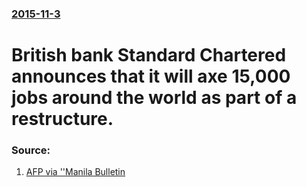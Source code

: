 ### [2015-11-3](/news/2015/11/3/index.md)

# British bank Standard Chartered announces that it will axe 15,000 jobs around the world as part of a restructure. 




### Source:

1. [AFP via ''Manila Bulletin](http://www.mb.com.ph/standard-chartered-axes-15000-jobs-announces-5-1-bn-capital-raise/)
